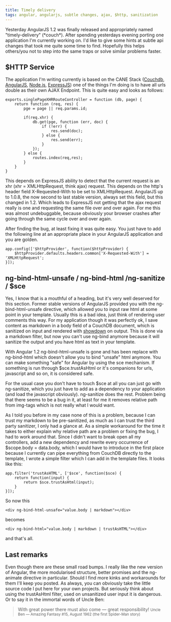 ```yaml
---
title: Timely delivery
tags: angular, angularjs, subtle changes, ajax, $http, sanitization
---
```


Yesterday AngularJS 1.2 was finally released and appropriately named "timely-delivery" (\*couch\*). After spending yesterdays evening porting one application I'm currently working on. I'd like to give some hints at subtle api changes that took me quite some time to find. Hopefully this helps others/you not to step into the same traps or solve similar problems faster.

<!--more-->

## $HTTP Service

The application I'm writing currently is based on the CANE Stack ([Couchdb](http://couchdb.apache.org), [AngularJS](http://angularjs.org), [Node.js](http://nodejs.org), [ExpressJS](http://expressjs.com)) one of the things I'm doing is to have all urls double as their own AJAX Endpoint. This is quite easy and looks as follows:

~~~ {.javascript}
exports.singlePageXHRRouteController = function (db, page) {
    return function (req, res) {
        pge = page || req.params.id;

        if(req.xhr) {
            db.get(pge, function (err, doc) {
                if (!err) {
                    res.send(doc);
                } else {
                    res.send(err);
                }
            });
        } else {
            routes.index(req,res);
        }
    }
}
~~~

This depends on ExpressJS ability to detect that the current request is an <span class="tt">xhr</span> (xhr = XMLHttpRequest, think ajax) request. This depends on the http's header field <span class="tt">X-Requested-With</span> to be set to <span class="tt">XMLHttpRequest</span>. AngularJS up to 1.0.8, the now second to last stable version, always set this field, but this changed in 1.2. Which leads to ExpressJS not getting that the ajax request really is one and requesting the same file over and over again. For me this was almost undebuggable, because obviously your browser crashes after going through the same cycle over and over again. 


After finding the bug, at least fixing it was quite easy. You just have to add the following line at an appropriate place in your AngularJS application and you are golden.

~~~ {.javascript}
app.config(['$httpProvider', function($httpProvider) {
	$httpProvider.defaults.headers.common['X-Requested-With'] = 'XMLHttpRequest';
}]);
~~~

## ng-bind-html-unsafe / ng-bind-html /ng-sanitize / $sce
Yes, I know that is a mouthful of a heading, but it's very well deserved for this section. Former stable versions of AngularJS provided you with the <span class="tt">ng-bind-html-unsafe</span> directive, which allowed you to input raw html at some point in your template. Usually this is a bad idea, just think of rendering user comments this way. For my application though it was perfectly ok, I save content as markdown in a body field of a CouchDB document, which is sanitized on input and rendered with [showdown](https://github.com/coreyti/showdown) on output. This is done via a markdown filter, but now you can't use <span class="tt">ng-bind</span> anymore because it will sanitize the output and you have html as text in your template. 

With Angular 1.2 ng-bind-html-unsafe is gone and has been replace with ng-bind-html which doesn't allow you to bind "unsafe" html anymore. You can make something "safe" for Angular by using the <span class="tt">sce</span> mechanism. If something is run through <span class="tt">$sce.trustAsHtml</span> or it's companions for urls, javascript and so on, it is considered safe. 

For the usual case you don't have to touch <span class="tt">$sce</span> at all you can just go with <span class="tt">ng-sanitize</span>, which you just have to add as a dependency to your application (and load the javascript obviously). <span class="tt">ng-sanitize</span> does the rest. Problem being that there seems to be a bug in it, at least for me it removes relative path from <span class="tt">img</span>-tags which is not really what I would want.

As I told you before in my case none of this is a problem, because I can trust my markdown to be pre-sanitized, as much as I can trust the third party sanitizer, I only had a glance at. As a simple workaround for the time it takes to either explain why relative path are a problem or fixing the bug, I had to work around that. Since I didn't want to break open all my controllers, add a new dependency and rewrite every occurrence of <span class="tt">$scope.body = data.body</span>, which I would have to introduce in the first place because I currently can pipe everything from CouchDB directly to the template, I wrote a simple filter which I can add in the template files. It looks like this:

~~~{.javascript}
app.filter('trustAsHTML', ['$sce', function($sce) {
    return function(input) {
        return $sce.trustAsHtml(input);
    }
}]);
~~~

So now this

~~~{.html}
<div ng-bind-html-unsafe="value.body | markdown"></div>
~~~~

becomes 

~~~{.html}
<div ng-bind-html="value.body | markdown | trustAsHTML"></div>
~~~

and that's all.

## Last remarks

Even though there are these small road bumps. I really like the new version of Angular, the more modularised structure, better promises and the <span class="tt">ng-animate</span> directive in particular. Should I find more kinks and workarounds for them I'll keep you posted. As always, you can obviously take the little source code I put here for your own projects. But seriously think about using the <span class="tt">trustAsHtml</span> filter, used on unsanitized user input it is dangerous. Or to say it in the immortal words of Uncle Ben:

> With great power there must also come — great responsibility!
> <small>Uncle Ben &mdash; Amazing Fantasy #15, August 1962 (the first Spider-Man story)</small>
